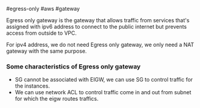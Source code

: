 #egress-only #aws #gateway 

Egress only gateway is the gateway that allows traffic from services that's assigned with ipv6 address to connect to the public internet but prevents access from outside to VPC.

For ipv4 address, we do not need Egress only gateway, we only need a NAT gateway with the same purpose.

### Some characteristics of Egress only gateway
- SG cannot be associated with EIGW, we can use SG to control traffic for the instances.
- We can use network ACL to control traffic come in and out from subnet for which the eigw routes traffics.

